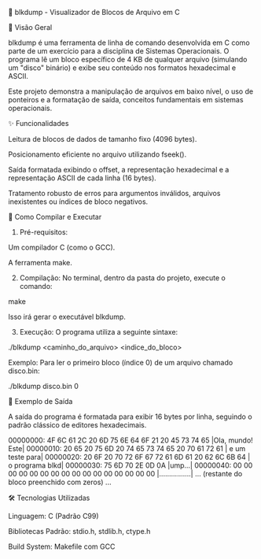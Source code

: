 💾 blkdump - Visualizador de Blocos de Arquivo em C

📜 Visão Geral

blkdump é uma ferramenta de linha de comando desenvolvida em C como parte de um exercício para a disciplina de Sistemas Operacionais. O programa lê um bloco específico de 4 KB de qualquer arquivo (simulando um "disco" binário) e exibe seu conteúdo nos formatos hexadecimal e ASCII.

Este projeto demonstra a manipulação de arquivos em baixo nível, o uso de ponteiros e a formatação de saída, conceitos fundamentais em sistemas operacionais.

✨ Funcionalidades

Leitura de blocos de dados de tamanho fixo (4096 bytes).

Posicionamento eficiente no arquivo utilizando fseek().

Saída formatada exibindo o offset, a representação hexadecimal e a representação ASCII de cada linha (16 bytes).

Tratamento robusto de erros para argumentos inválidos, arquivos inexistentes ou índices de bloco negativos.

🚀 Como Compilar e Executar

1. Pré-requisitos:

Um compilador C (como o GCC).

A ferramenta make.

2. Compilação:
No terminal, dentro da pasta do projeto, execute o comando:

make


Isso irá gerar o executável blkdump.

3. Execução:
O programa utiliza a seguinte sintaxe:

./blkdump <caminho_do_arquivo> <indice_do_bloco>


Exemplo: Para ler o primeiro bloco (índice 0) de um arquivo chamado disco.bin:

./blkdump disco.bin 0


📝 Exemplo de Saída

A saída do programa é formatada para exibir 16 bytes por linha, seguindo o padrão clássico de editores hexadecimais.

00000000: 4F 6C 61 2C 20 6D 75 6E  64 6F 21 20 45 73 74 65 |Ola, mundo! Este|
00000010: 20 65 20 75 6D 20 74 65  73 74 65 20 70 61 72 61 | e um teste para|
00000020: 20 6F 20 70 72 6F 67 72  61 6D 61 20 62 6C 6B 64 | o programa blkd|
00000030: 75 6D 70 2E 0D 0A                                 |ump...|
00000040: 00 00 00 00 00 00 00 00  00 00 00 00 00 00 00 00 |................|
... (restante do bloco preenchido com zeros) ...


🛠️ Tecnologias Utilizadas

Linguagem: C (Padrão C99)

Bibliotecas Padrão: stdio.h, stdlib.h, ctype.h

Build System: Makefile com GCC